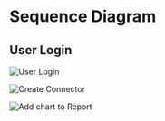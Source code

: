 # Sequence Diagram

## User Login

![User Login](https://www.plantuml.com/plantuml/png/VP1BJiCm48RtFeMNZI0NO56LnmgnQXkn7ZdJOk6CevangBV7HX4qRjgbFT__qByH1TOq10DE8zjEaCq8hDxv4KZjMpnwUewa74EeRez9Fv3o4zH7sY5_UOSpejXjSOpYDV9fTdfzttVgWp65iUswJh8FDfIVLSftWW7lxGWYtv7xnbHiaI-MoIRm_u-BNil2TbsLprO7J_tJgPiy_imQKv7jZJe5VK457-HwyhHDnez8oA2uZvz8gpDnOoRePbfcxA_qMjRYxdDsYvA2Nau-BNJ1srro3aKEATYximORf3uDuGS0)

![Create Connector](https://www.plantuml.com/plantuml/png/ZP112iCW44NtdcB8ggNa0bsKWDrqg_G0WncAa6ZGIQ2txsX8sasW6_dutdm7kyoOU1u7XOvZWcUcf2QvyivF61WQ7KEWmYHmYiD0gG7CeFM1Poajtj4gsGF9q1Ipb_1UFQDKUHhQcnJ35LmYPDhrazlI7HdFIfnYsZzCMqqZPiQ5lbYGWNPhsUVhmBQ5hjtzBzMLbbs5szavoXb6EV15S86z_j6hZa8lF_i1)

![Add chart to Report](https://www.plantuml.com/plantuml/png/ZP6nQiCm48PtFSMHAONc1JgKK4rUJmsTXKub0jSoftCXRr_fv9GOT-Xa_FlxlpjBvoAUPVaQZG-I6Iubifbhb4AQ_IHmm3Xd5fiduJoEaG_W2w3z2tAHlrE8dN1RmbxhMyDAgdDkobZSMtOGeZ5jApYzrh7m0fv8PU-vyqVMnq3F45e-q9D1gxZxB-uQRh7YdscYjzj0nz-FDJxTPMfQSTpWQkso1rv7RWhBJ5vYpp-INDMujjUDjegB5kXHTJy9juGGIp5eDTDJMdTilrrBae5xxnmdgjVy0m00)
